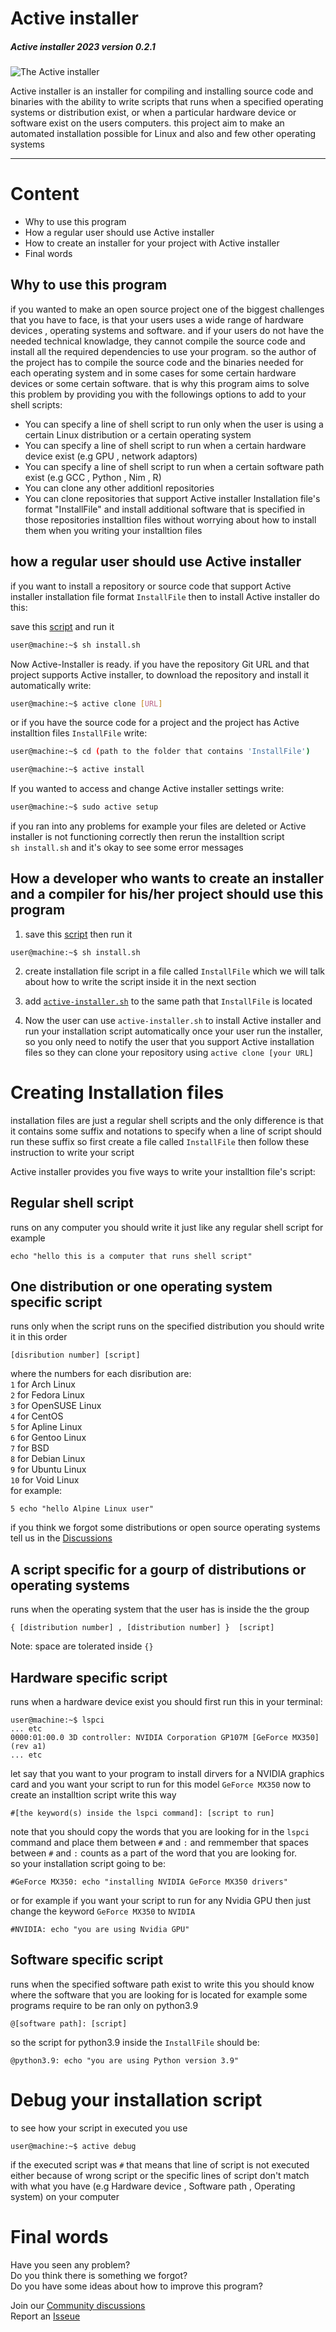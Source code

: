 # Active installer
##### Active installer 2023 version 0.2.1


![The Active installer](https://raw.githubusercontent.com/Hussein-L-AlMadhachi/Active-Installer/main/ACTIVE.png) 

Active installer is an installer for compiling and installing source code and binaries with the ability to write scripts that runs when a specified operating systems or distribution exist, or when a particular hardware device or software exist on the users computers. this project aim to make an automated installation possible for Linux and also and few other operating systems

---

# Content
* Why to use this program
* How a regular user should use Active installer
* How to create an installer for your project with Active installer
* Final words

## Why to use this program

if you wanted to make an open source project one of the biggest challenges that you have to face, is that your users uses a wide range of hardware devices , operating systems and software. and if your users do not have the needed technical knowladge, they cannot compile the source code and install all the required dependencies to use your program. so the author of the project has to compile the source code and the binaries needed for each operating system and in some cases for some certain hardware devices or some certain software. that is why this program aims to solve this problem by providing you with the followings options to add to your shell scripts:


* You can specify a line of shell script to run only when the user is using a certain Linux distribution or a certain operating system
* You can specify a line of shell script to run when a certain hardware device exist (e.g GPU , network adaptors)
* You can specify a line of shell script to run when a certain software path exist (e.g GCC , Python , Nim , R)
* You can clone any other additionl repositories
* You can clone repositories that support Active installer Installation file's format "InstallFile" and install additional software that is specified in those repositories installtion files without worrying about how to install them when you writing your installtion files

## how a regular user should use Active installer

if you want to install a repository or source code that support Active installer installation file format `InstallFile` then to install Active installer do this:  

save this [script](https://raw.githubusercontent.com/Hussein-L-AlMadhachi/Active-Installer/main/install.sh) and run it
``` bash
user@machine:~$ sh install.sh
``` 

Now Active-Installer is ready. if you have the repository Git URL and that project supports Active installer, to download the repository and install it automatically write:

``` bash
user@machine:~$ active clone [URL]
```

or if you have the source code for a project and the project has Active installtion files `InstallFile` write:

``` bash
user@machine:~$ cd (path to the folder that contains 'InstallFile')

```

``` bash
user@machine:~$ active install
```
If you wanted to access and change Active installer settings write:
``` bash
user@machine:~$ sudo active setup
```
if you ran into any problems for example your files are deleted or Active installer is not functioning correctly then rerun the installtion script  
`sh install.sh` and it's okay to see some error messages

## How a developer who wants to create an installer and a compiler for his/her project should use this program

1. save this [script](https://raw.githubusercontent.com/Hussein-L-AlMadhachi/Active-Installer/main/install.sh) then run it
```
user@machine:~$ sh install.sh
```

2. create installation file script in a file called `InstallFile` which we will talk about how to write the script inside it in the next section

3. add [`active-installer.sh`](https://github.com/Hussein-L-AlMadhachi/Active-Installer/raw/main/active-installer.sh) to the same path that `InstallFile` is located

4. Now the user can use `active-installer.sh` to install Active installer and run your installation script automatically once your user run the installer, so you only need to notify the user that you support Active installation files so they can clone your repository using `active clone [your URL]`

# Creating Installation files
installation files are just a regular shell scripts and the only difference is that it contains some suffix and notations to specify when a line of script should run these suffix so first create a file called `InstallFile` then follow these instruction to write your script  

Active installer provides you five ways to write your installtion file's script:

## Regular shell script
runs on any computer you should write it just like any regular shell script for example
```
echo "hello this is a computer that runs shell script"
```


## One distribution or one operating system specific script
runs only when the script runs on the specified distribution you should write it in this order
```
[disribution number] [script]
```
where the numbers for each disribution are:  
`1` for Arch Linux  
`2` for Fedora Linux  
`3` for OpenSUSE Linux  
`4` for CentOS  
`5` for Apline Linux  
`6` for Gentoo Linux  
`7` for BSD  
`8` for Debian Linux  
`9` for Ubuntu Linux  
`10` for Void Linux  
for example:
```
5 echo "hello Alpine Linux user"
```

if you think we forgot some distributions or open source operating systems tell us in the [Discussions](https://github.com/Hussein-L-AlMadhachi/Active-Installer/discussions)


## A script specific for a gourp of distributions or operating systems
runs when the operating system that the user has is inside the the group 
```
{ [distribution number] , [distribution number] }  [script]
```
Note: space are tolerated inside `{}`



## Hardware specific script
runs when a hardware device exist you should first run this in your terminal:
```
user@machine:~$ lspci
... etc
0000:01:00.0 3D controller: NVIDIA Corporation GP107M [GeForce MX350] (rev a1)
... etc
```
let say that you want to your program to install dirvers for a NVIDIA graphics card and you want your script to run for this model `GeForce MX350` now to create an installtion script write this way
```
#[the keyword(s) inside the lspci command]: [script to run]
```
note that you should copy the words that you are looking for in the `lspci` command and place them between `#` and `:` and remmember that spaces between `#` and `:` counts as a part of the word that you are looking for.  
so your installation script going to be:
```
#GeForce MX350: echo "installing NVIDIA GeForce MX350 drivers"
```
or for example if you want your script to run for any Nvidia GPU then just change the keyword `GeForce MX350` to `NVIDIA`
```
#NVIDIA: echo "you are using Nvidia GPU"
```

## Software specific script
runs when the specified software path exist to write this you should know where the software that you are looking for is located for example some programs require to be ran only on python3.9

```
@[software path]: [script]
```
so the script for python3.9 inside the `InstallFile` should be:
```
@python3.9: echo "you are using Python version 3.9"
```
# Debug your installation script
to see how your script in executed you use
```
user@machine:~$ active debug
```
if the executed script was `#` that means that line of script is not executed either because of wrong script or the specific lines of script don't match with what you have (e.g Hardware device , Software path , Operating system) on your computer

# Final words
Have you seen any problem?  
Do you think there is something we forgot?  
Do you have some ideas about how to improve this program?  

Join our [Community discussions](https://github.com/Hussein-L-AlMadhachi/Active-Installer/discussions)  
Report an [Isseue](https://github.com/Hussein-L-AlMadhachi/Active-Installer/issues)
